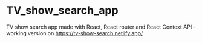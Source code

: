 # TV_show_search_app

TV show search app made with React, React router and React Context API - working version on https://tv-show-search.netlify.app/
